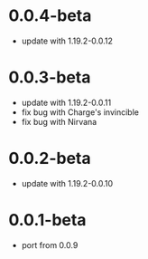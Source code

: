 # 0.0.4-beta
- update with 1.19.2-0.0.12

# 0.0.3-beta
- update with 1.19.2-0.0.11
- fix bug with Charge's invincible
- fix bug with Nirvana

# 0.0.2-beta
- update with 1.19.2-0.0.10

# 0.0.1-beta
- port from 0.0.9